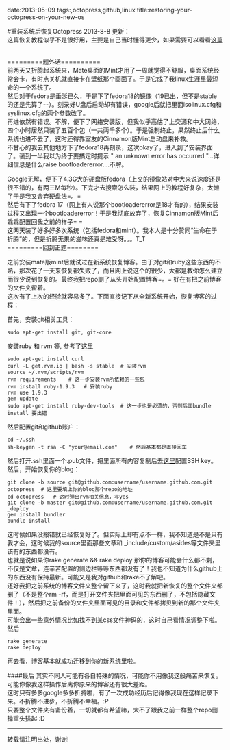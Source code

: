 date:2013-05-09
tags:,octopress,github,linux
title:restoring-your-octopress-on-your-new-os
<!---->
#重装系统后恢复Octopress
2013-8-8 更新：  
这篇恢复教程似乎不是很好用，主要是自己当时懂得更少，如果需要可以看看[这篇](http://yakiang.com/blog/wtf-three-days/#octopress)   
<br>
  
=========题外话==========  
前两天又折腾起系统来，Mate桌面的Mint才用了一周就觉得不舒服，桌面系统经常会卡，有时点关机就直接卡在壁纸那个画面了。于是它成了我linux生涯里最短命的一个系统了。  
然后对于fedora是垂涎已久，于是下了fedora18的镜像（19已出，但不是stable的还是先算了--）。刻录好U盘后启动却有错误，google后就把里面isolinux.cfg和syslinux.cfg的两个参数改了。  
再进依然有错误。不解，便下了网络安装版，但我似乎高估了上交源和中大网络，四个小时居然只装了五百个包（一共两千多个）。于是强制终止，果然终止后什么系统也进不去了，这时还得靠室友的Cinnamon版Mint启动盘来补救。  
不甘心的我去其他地方下了fedora18再刻录，这次okay了，进入到了安装界面了。装到一半我以为终于要搞定时提示 " an unknown error has occurred "...详细信息是什么raise bootloadererror....不解。  
<!--more-->
Google无解，便下了4.3G大的硬盘版fedora（上交的镜像站对中大来说速度还是很不错的，有两三M每秒）。下完才去搜索怎么装，结果网上的教程好复杂，太懒了于是我又舍弃硬盘法=。=  
然后有下了fedora 17（网上有人说那个bootloadererror是18才有的），结果安装过程又出现一个bootloadererror！于是我彻底放弃了，恢复Cinnamon版Mint后乖乖配置回我之前的样子= =  
这两天装了好多好多次系统（包括fedora和mint）。我本人是十分赞同“生命在于折腾”的，但是折腾无果的滋味还真是难受呀。。。T_T  
=========回到正题========  

之前安装mate版mint后就试过在新系统恢复博客。由于对git和ruby这些东西的不熟，那次花了一天来恢复都失败了，而且网上说这个的很少，大都是教你怎么建立而很少说到恢复的。最终我把repo删了从头开始配置博客=。= 好在有把之前博客的文件夹留着。  
这次有了上次的经验就容易多了。下面直接记下从全新系统开始，恢复博客的过程：  
  
首先，安装git相关工具：
```
sudo apt-get install git, git-core
```
安装ruby 和 rvm 等, 参考了<a href="http://www.verydemo.com/demo_c167_i2736.html" target="_blank">这里</a>
```
sudo apt-get install curl
curl -L get.rvm.io | bash -s stable  # 安装rvm
source ~/.rvm/scripts/rvm
rvm requirements    # 这一步安装rvm所依赖的一些包
rvm install ruby-1.9.3   # 安装ruby
rvm use 1.9.3
gem update
sudo apt-get install ruby-dev-tools  # 这一步也是必须的，否则后面bundle install 要出错
```
然后配置git和github账户：
```
cd ~/.ssh
sh-keygen -t rsa -C "your@email.com"    # 然后基本都是直接回车
```
然后打开.ssh里面一个.pub文件，把里面所有内容复制后去<a href="https://github.com/settings/ssh" target="_blank">这里</a>配置SSH key。  
然后，开始恢复你的blog：
```
git clone -b source git@github.com:username/username.github.com.git octopress  # 这里要填上你的blog那个repo的地址
cd octopress   # 这时弹出rvm相关信息，写yes
git clone -b master git@github.com:username/username.github.com.git _deploy
gem install bundler
bundle install
```
这时候如果没报错就已经恢复好了。但实际上却有点不一样，我不知道是不是只有我才会，这时候我的source里面那些文章和 _include/custom/asides等文件夹里该有的东西都没有。  
也就是说如果你rake generate && rake deploy 那你的博客可能会什么都不剩，不仅是文章，连辛苦配置的侧边栏等等东西都没有了！我也不知道为什么github上的东西没有保持最新。可能又是我对github和rake不了解吧。  
还好我把之前系统的博客文件夹整个留下来了，这时我就把新恢复的整个文件夹都删了（不是整个rm -rf，而是打开文件夹把里面可见的东西删了，不包括隐藏文件！），然后把之前备份的文件夹里面可见的目录和文件都拷贝到新的那个文件夹里面。  
可能会出一些意外情况比如找不到某css文件神码的，这时自己看情况调整下啦。  
然后
```
rake generate
rake deploy
```
再去看，博客基本就成功迁移到你的新系统里啦。  

####最后
其实不同人可能有各自特殊的情况，可能你不用像我这般痛苦来恢复。可能你像我这样操作后离你原来的博客还有很大差距。  
这时只有多多google多多折腾啦，有了一次成功经历后记得像我现在这样记录下来。不折腾不进步，不折腾不幸福。:P  
只要整个文件夹有备份着，一切就都有希望嘛，大不了跟我之前一样整个repo删掉重头搭起 :D
   
   
---
转载请注明出处，谢谢!

